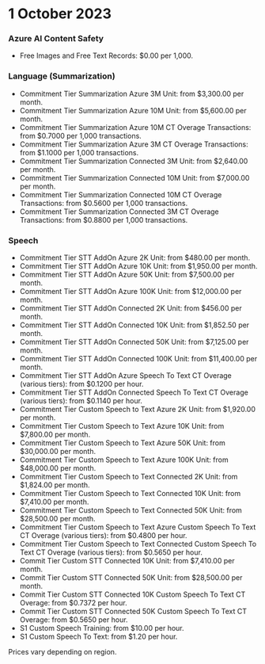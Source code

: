 # 1 October 2023

### Azure AI Content Safety
- Free Images and Free Text Records: $0.00 per 1,000.

### Language (Summarization)
- Commitment Tier Summarization Azure 3M Unit: from $3,300.00 per month.
- Commitment Tier Summarization Azure 10M Unit: from $5,600.00 per month.
- Commitment Tier Summarization Azure 10M CT Overage Transactions: from $0.7000 per 1,000 transactions.
- Commitment Tier Summarization Azure 3M CT Overage Transactions: from $1.1000 per 1,000 transactions.
- Commitment Tier Summarization Connected 3M Unit: from $2,640.00 per month.
- Commitment Tier Summarization Connected 10M Unit: from $7,000.00 per month.
- Commitment Tier Summarization Connected 10M CT Overage Transactions: from $0.5600 per 1,000 transactions.
- Commitment Tier Summarization Connected 3M CT Overage Transactions: from $0.8800 per 1,000 transactions.

### Speech
- Commitment Tier STT AddOn Azure 2K Unit: from $480.00 per month.
- Commitment Tier STT AddOn Azure 10K Unit: from $1,950.00 per month.
- Commitment Tier STT AddOn Azure 50K Unit: from $7,500.00 per month.
- Commitment Tier STT AddOn Azure 100K Unit: from $12,000.00 per month.
- Commitment Tier STT AddOn Connected 2K Unit: from $456.00 per month.
- Commitment Tier STT AddOn Connected 10K Unit: from $1,852.50 per month.
- Commitment Tier STT AddOn Connected 50K Unit: from $7,125.00 per month.
- Commitment Tier STT AddOn Connected 100K Unit: from $11,400.00 per month.
- Commitment Tier STT AddOn Azure Speech To Text CT Overage (various tiers): from $0.1200 per hour.
- Commitment Tier STT AddOn Connected Speech To Text CT Overage (various tiers): from $0.1140 per hour.
- Commitment Tier Custom Speech to Text Azure 2K Unit: from $1,920.00 per month.
- Commitment Tier Custom Speech to Text Azure 10K Unit: from $7,800.00 per month.
- Commitment Tier Custom Speech to Text Azure 50K Unit: from $30,000.00 per month.
- Commitment Tier Custom Speech to Text Azure 100K Unit: from $48,000.00 per month.
- Commitment Tier Custom Speech to Text Connected 2K Unit: from $1,824.00 per month.
- Commitment Tier Custom Speech to Text Connected 10K Unit: from $7,410.00 per month.
- Commitment Tier Custom Speech to Text Connected 50K Unit: from $28,500.00 per month.
- Commitment Tier Custom Speech to Text Azure Custom Speech To Text CT Overage (various tiers): from $0.4800 per hour.
- Commitment Tier Custom Speech to Text Connected Custom Speech To Text CT Overage (various tiers): from $0.5650 per hour.
- Commit Tier Custom STT Connected 10K Unit: from $7,410.00 per month.
- Commit Tier Custom STT Connected 50K Unit: from $28,500.00 per month.
- Commit Tier Custom STT Connected 10K Custom Speech To Text CT Overage: from $0.7372 per hour.
- Commit Tier Custom STT Connected 50K Custom Speech To Text CT Overage: from $0.5650 per hour.
- S1 Custom Speech Training: from $10.00 per hour.
- S1 Custom Speech To Text: from $1.20 per hour.

Prices vary depending on region.